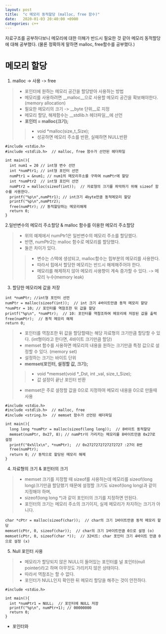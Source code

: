 ```yaml
---
layout: post
title:  "c 메모리 동적할당 (malloc, free 함수)"
date:   2020-01-03 20:40:00 +0900
categories: c++
--- 
```


자료구조를 공부하다보니 메모리에 대한 이해가 반드시 필요한 것 같아 메모리 동적할당에 대해 공부했다. (물론 정확하게 말하면 malloc, free함수를 공부했다.)

# 메모리 할당 

1. malloc -> 사용 -> free

> - 포인터에 원하는 메모리 공간을 할당받아 사용하는 방법
> - 메모리를 사용하려면 __malloc__으로 사용할 메모리 공간을 확보해야한다. (memory allocation)
> - 필요한 메모리의 크기 -> __byte 단위__로 지정
> - 메모리 할당, 해제함수는 __stdlib.h 헤더파일__에 선언
> - __포인터 = malloc(크기);__
>> - void *malloc(size_t_Size);
>> - 성공하면 메모리 주소를 반환, 실패하면 NULL반환

```
#include <stdio.h>
#include <stdlib.h>  // malloc, free 함수가 선언된 헤더파일

int main(){
  int num1 = 20 // int형 변수 선언
  int *numPtr1; // int형 포인터 선언
  numPtr1 = &num1; // num1의 메모리주소를 구하여 numPtr에 할당
  int *numPtr2  // int형 포인터 선언
  numPtr2 = malloc(sizeof(int));  // 자료형의 크기를 파악하기 위해 sizeof 함수를 사용한다.
  printf("%p\n",numPtr1); // int크기 4byte만큼 동적메모리 할당
  printf("%p\n",numPtr2); 
  free(numPtr); // 동적할당하는 메모리해제
  return 0;
}
```

2.일반변수의 메모리 주소할당 & malloc 함수를 이용한 메모리 주소할당

> - 위의 예제에서 numPtr1은 일반변수의 메모리 주소를 할당헸다.
> - 반면, numPtr2는 malloc 함수로 메모리를 할당했다. 
> - 둘은 차이가 있다. 
>> - 변수는 스택에 생성되고, malloc함수는 힙부분의 메모리를 사용한다.
>> - 따라서 힙에서 할당한 메모리는 반드시 해제해주어야 한다. 
>> - 메모리를 해제하지 않아 메모리 사용향이 계속 증가할 수 있다. -> 메모리 누수(memory leak)


3. 할당한 메모리에 값을 저장
```
int *numPtr; //int형 포인터 선언
numPtr = malloc(sizeof(int));  // int 크기 4바이트만큼 동적 메모리 할당
*numPtr = 10; // 포인터를 역참조한 뒤 값을 할당
printf("%p\n", *numPtr);  // 10: 포인터를 역참조하여 메모리에 저장된 값을 출력
free(numPtr);  // 동적 메모리 해제
return 0;
```

> - 포인터를 역참조한 뒤 값을 할당할때는 해당 자료형의 크기만큼 할당할 수 있다. (int형이라고 한다면, 4바이트 크기만큼 할당)
> - memset 함수를 사용하면 메모리의 내용을 원하는 크기만큼 특정 값으로 설정할 수 있다. (memory set)
> - 설정하는 크기는 바이트 단위
> - __memset(포인터, 설정할 값, 크기);__
>> - void *memset(void *_Dst, int _val, size_t_Size);
>> - 값 설정이 끝난 포인터 반환
> - memset은 주로 설정할 값을 0으로 지정하여 메모리 내용을 0으로 만들때 사용 
 
```
#include <stdio.h>
#include <stdlib.h>  // malloc, free 
#include <string.h>  // memset 함수가 선언된 헤더파일 

int main(){
  long long *numPtr = malloc(sizeof(long long));  // 8바이트 동적할당
  memset(numPtr, 0x27, 8); // numPtr이 가리키는 메모리를 8바이트만큼 0x27로 설정
  printf("0x%llx\n", *numPtr);  // 0x2727272727272727 :27이 8번
  free(numPtr);
  return 0; // 동적으로 할당된 메모리 해제
}
```

4. 자료형의 크기 & 포인터의 크기
> - memset 크기를 지정할 때 sizeof를 사용하는데 메모리를 sizeof(long long)크기만큼 할당했기 때문에 설정할 크기도 sizeof(long long)과 같이 지정해야 하며,
> - sizeof(long long *)과 같이 포인터의 크기를 지정하면 안된다. 
> - 포인터의 크기는 메모리 주소의 크기이지, 실제 메모리가 차지하는 크기가 아니다. 

```
char *cPtr = malloc(sizeof(char));  // char의 크기 1바이트만큼 동적 메모리 할당
memset(cPtr, 0, sizeof(char));  // char의 크기 1바이트만큼 0으로 설정 (o)
memset(cPtr, 0, sizeof(char *));  // 32비트: char 포인터 크기 4바이트 만큼 0으로 설정 (x)
```


5. Null 포인터 사용

> - 메모리가 할당되지 않은 NULL이 들어있는 포인터를 널 포인터(null pointer)라고 하며 아무것도 가리키지 않은 상태이다. 
> - 따라서 역참조는 할 수 없다. 
> - 포인터가 NULL인지 확인한 뒤 메모리 할당을 해주는 것이 안전하다. 

```
#include <stdio.h>

int main(){
  int *numPtr1 = NULL;  // 포인터에 NULL 저장
  printf("%p\n", numPtr+1); // 00000000
  return 0;
}
```


* 포인터와 

